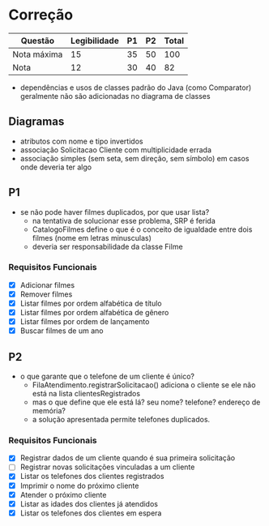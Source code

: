# Correção

| Questão     | Legibilidade | P1 | P2 | Total |
|-------------|--------------|----|----|-------|
| Nota máxima | 15           | 35 | 50 | 100   |
| Nota        | 12           | 30 | 40 | 82    |

- dependências e usos de classes padrão do Java (como Comparator) geralmente não são adicionadas no diagrama de classes

## Diagramas

- atributos com nome e tipo invertidos
- associação Solicitacao Cliente com multiplicidade errada
- associação simples (sem seta, sem direção, sem símbolo) em casos onde deveria ter algo

## P1

- se não pode haver filmes duplicados, por que usar lista?
  - na tentativa de solucionar esse problema, SRP é ferida
  - CatalogoFilmes define o que é o conceito de igualdade entre dois filmes (nome em letras minusculas)
  - deveria ser responsabilidade da classe Filme

### Requisitos Funcionais
- [x] Adicionar filmes
- [x] Remover filmes
- [x] Listar filmes por ordem alfabética de título
- [x] Listar filmes por ordem alfabética de gênero
- [x] Listar filmes por ordem de lançamento
- [x] Buscar filmes de um ano

## P2

- o que garante que o telefone de um cliente é único?
  - FilaAtendimento.registrarSolicitacao() adiciona o cliente se ele não está na lista clientesRegistrados
  - mas o que define que ele está lá? seu nome? telefone? endereço de memória?
  - a solução apresentada permite telefones duplicados.

### Requisitos Funcionais
- [x] Registrar dados de um cliente quando é sua primeira solicitação
- [ ] Registrar novas solicitações vinculadas a um cliente
- [x] Listar os telefones dos clientes registrados
- [x] Imprimir o nome do próximo cliente
- [x] Atender o próximo cliente
- [x] Listar as idades dos clientes já atendidos
- [x] Listar os telefones dos clientes em espera